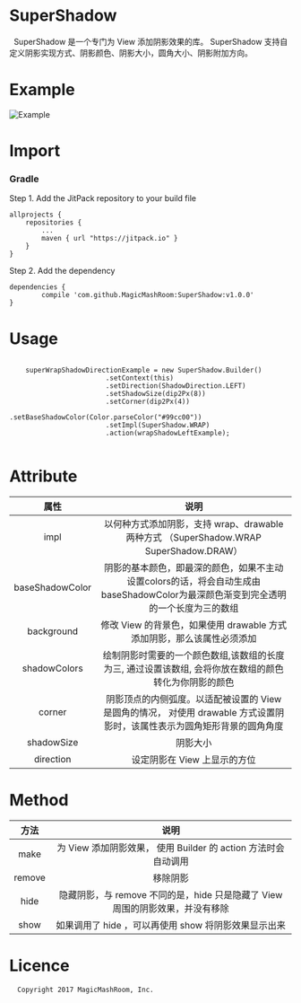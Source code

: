# SuperShadow

   SuperShadow 是一个专门为 View 添加阴影效果的库。 SuperShadow 支持自定义阴影实现方式、阴影颜色、阴影大小，圆角大小、阴影附加方向。
   
# Example

![Example](http://upload-images.jianshu.io/upload_images/3874191-f746908bbeb2664b.gif?imageMogr2/auto-orient/strip)

# Import

### Gradle

Step 1. Add the JitPack repository to your build file

	allprojects {
		repositories {
			...
			maven { url "https://jitpack.io" }
		}
	}
   
Step 2. Add the dependency

	dependencies {
	        compile 'com.github.MagicMashRoom:SuperShadow:v1.0.0'
	}


# Usage
    ​
        superWrapShadowDirectionExample = new SuperShadow.Builder()
                            .setContext(this)
                            .setDirection(ShadowDirection.LEFT)
                            .setShadowSize(dip2Px(8))
                            .setCorner(dip2Px(4))
                            .setBaseShadowColor(Color.parseColor("#99cc00"))
                            .setImpl(SuperShadow.WRAP)
                            .action(wrapShadowLeftExample);
    ​

# Attribute

| 属性 | 说明 |
| :--: |  :--: |
| impl | 以何种方式添加阴影，支持 wrap、drawable 两种方式 （SuperShadow.WRAP SuperShadow.DRAW） |
| baseShadowColor | 阴影的基本颜色，即最深的颜色，如果不主动设置colors的话，将会自动生成由baseShadowColor为最深颜色渐变到完全透明的一个长度为三的数组|
| background | 修改 View 的背景色，如果使用 drawable 方式添加阴影，那么该属性必须添加 |
| shadowColors | 绘制阴影时需要的一个颜色数组,该数组的长度为三, 通过设置该数组, 会将你放在数组的颜色转化为你阴影的颜色 |
| corner | 阴影顶点的内侧弧度。以适配被设置的 View 是圆角的情况， 对使用 drawable 方式设置阴影时，该属性表示为圆角矩形背景的圆角角度 |
| shadowSize | 阴影大小 |
| direction | 设定阴影在 View 上显示的方位 |

# Method

| 方法 | 说明 |
| :--: | :--: |
| make | 为 View 添加阴影效果， 使用 Builder 的 action 方法时会自动调用 |
| remove | 移除阴影|
| hide | 隐藏阴影，与 remove 不同的是，hide 只是隐藏了 View 周围的阴影效果，并没有移除 |
| show | 如果调用了 hide ，可以再使用 show 将阴影效果显示出来 | 

# Licence

      Copyright 2017 MagicMashRoom, Inc.
 


